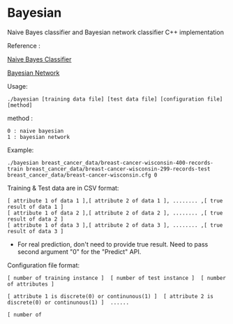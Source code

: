 # Bayesian
Naive Bayes classifier and Bayesian network classifier C++ implementation

Reference :

[Naive Bayes Classifier](https://en.wikipedia.org/wiki/Naive_Bayes_classifier)

[Bayesian Network](https://en.wikipedia.org/wiki/Bayesian_network)

Usage:
```
./bayesian [training data file] [test data file] [configuration file] [method]
```
method :
```
0 : naive bayesian
1 : bayesian network
```

Example:
```
./bayesian breast_cancer_data/breast-cancer-wisconsin-400-records-train breast_cancer_data/breast-cancer-wisconsin-299-records-test breast_cancer_data/breast-cancer-wisconsin.cfg 0
```


Training & Test data are in CSV format:
```
[ attribute 1 of data 1 ],[ attribute 2 of data 1 ], ........ ,[ true result of data 1 ]
[ attribute 1 of data 2 ],[ attribute 2 of data 2 ], ........ ,[ true result of data 2 ]
[ attribute 1 of data 3 ],[ attribute 2 of data 3 ], ........ ,[ true result of data 3 ]
```
* For real prediction, don't need to provide true result. Need to pass second argument "0" for the "Predict" API.

Configuration file format:
```
[ number of training instance ]  [ number of test instance ]  [ number of attributes ]

[ attribute 1 is discrete(0) or continunous(1) ]  [ attribute 2 is discrete(0) or continunous(1) ]  ......

[ number of